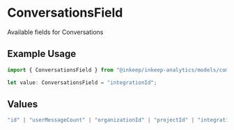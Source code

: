 # ConversationsField

Available fields for Conversations

## Example Usage

```typescript
import { ConversationsField } from "@inkeep/inkeep-analytics/models/components";

let value: ConversationsField = "integrationId";
```

## Values

```typescript
"id" | "userMessageCount" | "organizationId" | "projectId" | "integrationId" | "firstMessageTime" | "type" | "properties" | "userProperties"
```